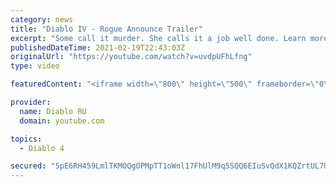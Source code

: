 ```yaml
---
category: news
title: "Diablo IV - Rogue Announce Trailer"
excerpt: "Some call it murder. She calls it a job well done. Learn more at Diablo4.com. The Rogue is the newest addition to the Diablo IV ..."
publishedDateTime: 2021-02-19T22:43:03Z
originalUrl: "https://youtube.com/watch?v=uvdpUFhLfng"
type: video

featuredContent: "<iframe width=\"800\" height=\"500\" frameborder=\"0\" src=\"https://www.youtube.com/embed/uvdpUFhLfng\" allow=\"accelerometer; autoplay; encrypted-media; gyroscope; picture-in-picture\" allowfullscreen></iframe>"

provider:
  name: Diablo RU
  domain: youtube.com

topics:
  - Diablo 4

secured: "5pE6RH459LmlTKMOQgOPMpTT1oWnl17FhUlM9q5SQQ6EIuSvQdX1KQZrtUL7Ubpay7IqQY5R7E38fGX5Uzs9z2EpShW5Jwn7F6V1SHS1Z11ZvRctbqJSmAsQijj+Pgl9EffuzqWy/5PH8L0CSypZey7SNyQBDSTrD63zuRuuUKS7O17mN4Fi1oo07kGQHBRRz48G5yJrId1eQpKvJuJaMKPMQPJKKclugvLYCfoKKoVVOD9O5OQ0buu8KyzJrw6t6dTlreE0gQDHC5iCAlraaRbLlUYAGyZD87i4qvO92++7+vp0FbK1w/BZdqL+szoUP68DpljEOIqgRSqRY9uVs49Ao0C2ewOANpc21iFXhbMn63RdEtdHm7L3Xhishwm17gdy+CIALnlIqOmpDwC4yA==;Xo7eWBQo5VNigO0xlVInZQ=="
---
```


